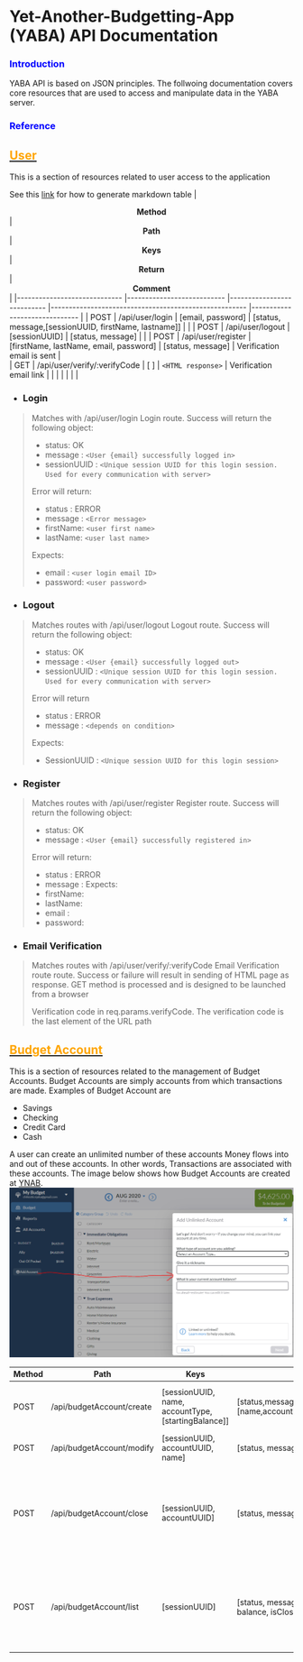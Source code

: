 # Yet-Another-Budgetting-App (YABA) API Documentation

### <span style="color:blue">Introduction</span>
YABA API is based on JSON principles. The follwoing documentation covers core resources that are used to access and manipulate data in the YABA server.

### <span style="color:blue">Reference</span>

## <u><span style="color:orange">User</span></u>
This is a section of resources related to user access to the application

See this [link](https://www.tablesgenerator.com/markdown_tables#) for how to generate markdown table
| <center>**Method**</center>   | <center>**Path**</center>     | <center>**Keys**</center>     | <center>**Return**</center>                           | <center>**Comment**</center>  |
|-----------------------------  |---------------------------    |---------------------------    |------------------------------------------------------ |------------------------------ |
| POST                          | /api/user/login               | [email, password]             | [status, message,[sessionUUID, firstName, lastname]]  |                               |
| POST                          | /api/user/logout              | [sessionUUID]                 | [status, message]                                     |                               |
| POST                          | /api/user/register            | [firstName, lastName, email, password] | [status, message]                            | Verification email is sent    |          
| GET                           | /api/user/verify/:verifyCode  | [  ]                            | ``<HTML response>``                                                | Verification email link       |
|                               |                               |                               |                                                       |                               |

* ### Login
> Matches with /api/user/login
> Login route. Success will return the following object:
>
>  - status: OK
>  - message : ``<User {email} successfully logged in>``
>  - sessionUUID : ``<Unique session UUID for this login session. Used for every communication with server>``
>
> Error will return:
>  - status : ERROR
>  - message : ``<Error message>``
>  - firstName: ``<user first name>``
>  - lastName: ``<user last name>``
>
> Expects:
>  - email : ``<user login email ID>``
>  - password: ``<user password>``

* ### Logout
> Matches routes with /api/user/logout
> Logout route. Success will return the following object:
> 
>  - status: OK
>  - message : ``<User {email} successfully logged out>``
>  - sessionUUID : ``<Unique session UUID for this login session. Used for every communication with server>``
> 
> Error will return
>  - status : ERROR
>  - message : ``<depends on condition>``
>
> Expects:
>  - SessionUUID : ``<Unique session UUID for this login session>``

* ### Register
  
> Matches routes with /api/user/register
> Register route. Success will return the following object:
>
>  - status: OK
>  - message : ``<User {email} successfully registered in>``
>
> Error will return:
>  - status : ERROR
>  - message : <Error message>
> Expects:
>  - firstName: <user first name>
>  - lastName: <user last name>
>  - email : <user login email ID>
>  - password: <user password>

* ### Email Verification

> Matches routes with /api/user/verify/:verifyCode
> Email Verification route route. Success or failure will result in sending of HTML page as
> response. GET method is processed and is designed to be launched from a browser
>
> Verification code in req.params.verifyCode. The verification code is the last element of the URL path


## <u><span style="color:orange">Budget Account</span></u>

This is a section of resources related to the management of Budget Accounts. Budget Accounts are simply accounts from which transactions are made. Examples of Budget Account are
* Savings
* Checking
* Credit Card
* Cash

A user can create an unlimited number of these accounts Money flows into and out of these accounts. In other words, Transactions are associated with these accounts. The image below shows how Budget Accounts are created at [YNAB](https://www.youneedabudget.com/).
![YNAB Budget Account Creation](./api-readme-images/ynab-create-budget-account.png "YNAB Create Budget Account")

| <center>**Method**</center>    | <center>**Path**</center> | <center>**Keys**</center>            | <center>**Return**</center>                                       | <center>**Comment**</center>                                                  |
|--------   |---------------------------    |-----------------------------------------------------  |-----------------------------------------------------------------  |---------------------------------------------------------------------------    |
| POST      | /api/budgetAccount/create     | [sessionUUID, name, accountType, [startingBalance]]   | [status,message,[name,accountUUID,accountType,startingBalance]]   | Optional return keys/values return on "OK" status                             |
| POST      | /api/budgetAccount/modify     | [sessionUUID, accountUUID, name]                      | [status, message, [name]]                                         |                                                                               |
| POST      | /api/budgetAccount/close      | [sessionUUID, accountUUID]                            | [status, message]                                                 | If successfully close, status is "OK". The account is not deleted. Merely tagged as "closed"                                         |
| POST      | /api/budgetAccount/list       | [sessionUUID]                                         | [status, message, [array[accountUUID, name, balance, isClosed]]   | Success status is "OK". Return includes optional array of account objects     |